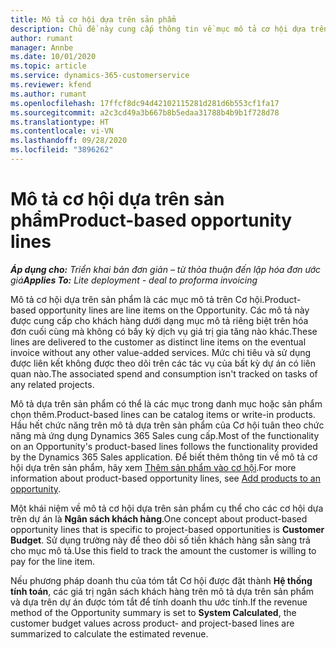 ```yaml
---
title: Mô tả cơ hội dựa trên sản phẩm
description: Chủ đề này cung cấp thông tin về mục mô tả cơ hội dựa trên sản phẩm trong Project Operations.
author: rumant
manager: Annbe
ms.date: 10/01/2020
ms.topic: article
ms.service: dynamics-365-customerservice
ms.reviewer: kfend
ms.author: rumant
ms.openlocfilehash: 17ffcf8dc94d42102115281d281d6b553cf1fa17
ms.sourcegitcommit: a2c3cd49a3b667b8b5edaa31788b4b9b1f728d78
ms.translationtype: HT
ms.contentlocale: vi-VN
ms.lasthandoff: 09/28/2020
ms.locfileid: "3896262"
---
```

# <a name="product-based-opportunity-lines"></a><span data-ttu-id="59528-103">Mô tả cơ hội dựa trên sản phẩm</span><span class="sxs-lookup"><span data-stu-id="59528-103">Product-based opportunity lines</span></span>

<span data-ttu-id="59528-104">_**Áp dụng cho:** Triển khai bản đơn giản – từ thỏa thuận đến lập hóa đơn ước giá_</span><span class="sxs-lookup"><span data-stu-id="59528-104">_**Applies To:** Lite deployment - deal to proforma invoicing_</span></span>

<span data-ttu-id="59528-105">Mô tả cơ hội dựa trên sản phẩm là các mục mô tả trên Cơ hội.</span><span class="sxs-lookup"><span data-stu-id="59528-105">Product-based opportunity lines are line items on the Opportunity.</span></span> <span data-ttu-id="59528-106">Các mô tả này được cung cấp cho khách hàng dưới dạng mục mô tả riêng biệt trên hóa đơn cuối cùng mà không có bấy kỳ dịch vụ giá trị gia tăng nào khác.</span><span class="sxs-lookup"><span data-stu-id="59528-106">These lines are delivered to the customer as distinct line items on the eventual invoice without any other value-added services.</span></span> <span data-ttu-id="59528-107">Mức chi tiêu và sử dụng được liên kết không được theo dõi trên các tác vụ của bất kỳ dự án có liên quan nào.</span><span class="sxs-lookup"><span data-stu-id="59528-107">The associated spend and consumption isn't tracked on tasks of any related projects.</span></span>

<span data-ttu-id="59528-108">Mô tả dựa trên sản phẩm có thể là các mục trong danh mục hoặc sản phẩm chọn thêm.</span><span class="sxs-lookup"><span data-stu-id="59528-108">Product-based lines can be catalog items or write-in products.</span></span> <span data-ttu-id="59528-109">Hầu hết chức năng trên mô tả dựa trên sản phẩm của Cơ hội tuân theo chức năng mà ứng dụng Dynamics 365 Sales cung cấp.</span><span class="sxs-lookup"><span data-stu-id="59528-109">Most of the functionality on an Opportunity's product-based lines follows the functionality provided by the Dynamics 365 Sales application.</span></span> <span data-ttu-id="59528-110">Để biết thêm thông tin về mô tả cơ hội dựa trên sản phẩm, hãy xem [Thêm sản phẩm vào cơ hội](https://docs.microsoft.com/dynamics365/sales-enterprise/add-products-opportunity).</span><span class="sxs-lookup"><span data-stu-id="59528-110">For more information about product-based opportunity lines, see [Add products to an opportunity](https://docs.microsoft.com/dynamics365/sales-enterprise/add-products-opportunity).</span></span>

<span data-ttu-id="59528-111">Một khái niệm về mô tả cơ hội dựa trên sản phẩm cụ thể cho các cơ hội dựa trên dự án là **Ngân sách khách hàng**.</span><span class="sxs-lookup"><span data-stu-id="59528-111">One concept about product-based opportunity lines that is specific to project-based opportunities is **Customer Budget**.</span></span> <span data-ttu-id="59528-112">Sử dụng trường này để theo dõi số tiền khách hàng sẵn sàng trả cho mục mô tả.</span><span class="sxs-lookup"><span data-stu-id="59528-112">Use this field to track the amount the customer is willing to pay for the line item.</span></span>

<span data-ttu-id="59528-113">Nếu phương pháp doanh thu của tóm tắt Cơ hội được đặt thành **Hệ thống tính toán**, các giá trị ngân sách khách hàng trên mô tả dựa trên sản phẩm và dựa trên dự án được tóm tắt để tính doanh thu ước tính.</span><span class="sxs-lookup"><span data-stu-id="59528-113">If the revenue method of the Opportunity summary is set to **System Calculated**, the customer budget values across product- and project-based lines are summarized to calculate the estimated revenue.</span></span>
